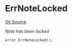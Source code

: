 # ErrNoteLocked
[Git Source](https://github.com/Crossbell-Box/Crossbell-Contracts/blob/301046e95eacfa631ca751822adb220cbb30103a/contracts/libraries/Error.sol)

*Note has been locked*


```solidity
error ErrNoteLocked();
```

